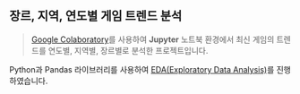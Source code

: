 ## 장르, 지역, 연도별 게임 트렌드 분석

> [Google Colaboratory](https://colab.google/)를 사용하여 **Jupyter** 노트북 환경에서 최신 게임의 트렌드를 연도별, 지역별, 장르별로 분석한 프로젝트입니다.

Python과 Pandas 라이브러리를 사용하여 <a href="https://youtu.be/NEvuulahg2g" target="_blank">EDA(Exploratory Data Analysis)</a>를 진행하였습니다.
